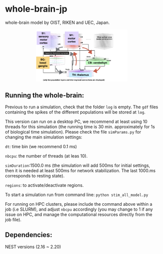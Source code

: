 # whole-brain-jp
whole-brain model by OIST, RIKEN and UEC, Japan.

<p align="center">
  <img width="300" src="https://github.com/oist/whole-brain-jp/blob/main/WB.png">
</p>



## Running the whole-brain:

Previous to run a simulation, check that the folder ```log``` is empty. The ```gdf``` files containing the spikes of the different populations will be stored at ```log```.

This version can run on a desktop PC, we recommend at least using 10 threads for this simulation (the running time is 30 min. approximately for 1s of biological time simulation). Please check the file ```simParams.py``` for changing the main simulation settings:

```dt```: time bin (we recommend 0.1 ms)

```nbcpu```: the number of threads (at leas 10).

```simDuration```:1500.0 ms (the simulation will add 500ms for initial settings, then it is needed at least 500ms for network stabilization. The last 1000.ms corresponds to resting state).

```regions```: to activate/deactivate regions.

To start a simulation run from command line:
```python stim_all_model.py```

For running on HPC clusters, please include the command above within a job (i.e SLURM), and adjust ```nbcpu``` accordingly (you may change to 1 if any issue on HPC, and manage the computational resources directly from the job file).

## Dependencies:
NEST versions (2.16 ~ 2.20) 







